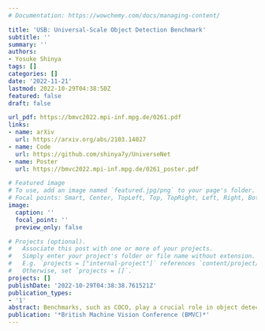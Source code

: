 ```yaml
---
# Documentation: https://wowchemy.com/docs/managing-content/

title: 'USB: Universal-Scale Object Detection Benchmark'
subtitle: ''
summary: ''
authors:
- Yosuke Shinya
tags: []
categories: []
date: '2022-11-21'
lastmod: 2022-10-29T04:38:50Z
featured: false
draft: false

url_pdf: https://bmvc2022.mpi-inf.mpg.de/0261.pdf
links:
- name: arXiv
  url: https://arxiv.org/abs/2103.14027
- name: Code
  url: https://github.com/shinya7y/UniverseNet
- name: Poster
  url: https://bmvc2022.mpi-inf.mpg.de/0261_poster.pdf

# Featured image
# To use, add an image named `featured.jpg/png` to your page's folder.
# Focal points: Smart, Center, TopLeft, Top, TopRight, Left, Right, BottomLeft, Bottom, BottomRight.
image:
  caption: ''
  focal_point: ''
  preview_only: false

# Projects (optional).
#   Associate this post with one or more of your projects.
#   Simply enter your project's folder or file name without extension.
#   E.g. `projects = ["internal-project"]` references `content/project/deep-learning/index.md`.
#   Otherwise, set `projects = []`.
projects: []
publishDate: '2022-10-29T04:38:38.761521Z'
publication_types:
- '1'
abstract: Benchmarks, such as COCO, play a crucial role in object detection. However, existing benchmarks are insufficient in scale variation, and their protocols are inadequate for fair comparison. In this paper, we introduce the Universal-Scale object detection Benchmark (USB). USB has variations in object scales and image domains by incorporating COCO with the recently proposed Waymo Open Dataset and Manga109-s dataset. To enable fair comparison and inclusive research, we propose training and evaluation protocols. They have multiple divisions for training epochs and evaluation image resolutions, like weight classes in sports, and compatibility across training protocols, like the backward compatibility of the Universal Serial Bus. Specifically, we request participants to report results with not only higher protocols (longer training) but also lower protocols (shorter training). Using the proposed benchmark and protocols, we conducted extensive experiments using 15 methods and found weaknesses of existing COCO-biased methods.
publication: '*British Machine Vision Conference (BMVC)*'
---
```

